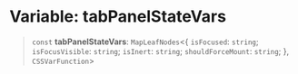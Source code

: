 # Variable: tabPanelStateVars

> `const` **tabPanelStateVars**: `MapLeafNodes`\<\{ `isFocused`: `string`; `isFocusVisible`: `string`; `isInert`: `string`; `shouldForceMount`: `string`; \}, `CSSVarFunction`\>
